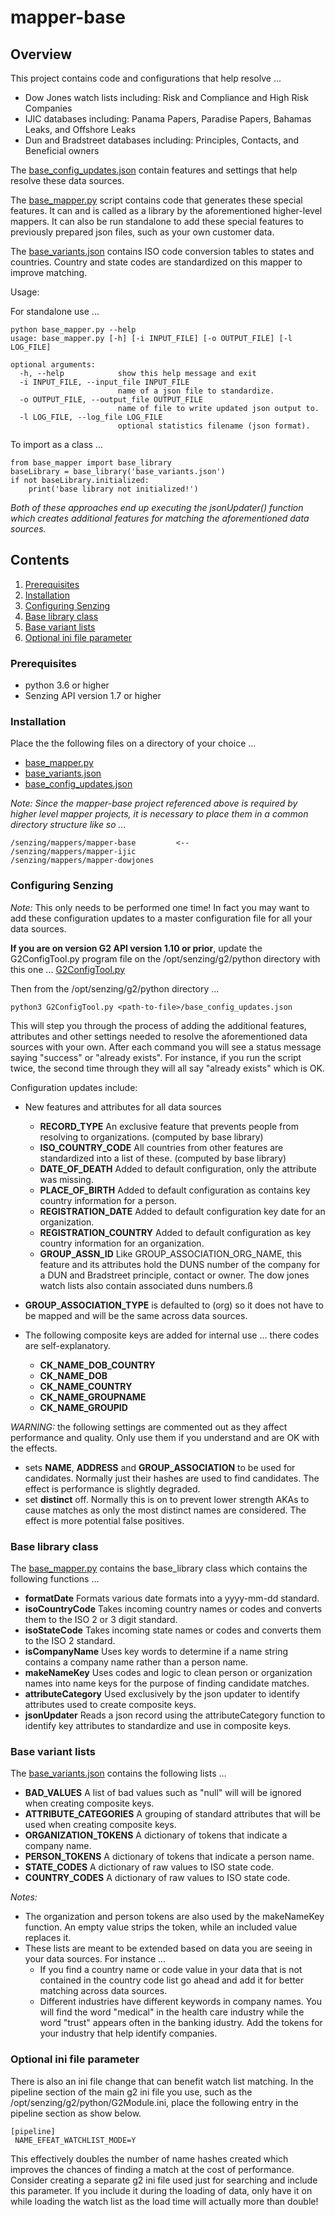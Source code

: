 # mapper-base

## Overview

This project contains code and configurations that help resolve ... 
- Dow Jones watch lists including: Risk and Compliance and High Risk Companies
- IJIC databases including: Panama Papers, Paradise Papers, Bahamas Leaks, and Offshore Leaks
- Dun and Bradstreet databases including: Principles, Contacts, and Beneficial owners

The [base_config_updates.json](base_config_updates.json) contain features and settings that help resolve these data sources.

The [base_mapper.py](base_mapper.py) script contains code that generates these special features.  It can and is called as a library by the aforementioned higher-level mappers.   It can also be run standalone to add these special features to previously prepared json files, such as your own customer data.

The [base_variants.json](base_variants.json) contains ISO code conversion tables to states and countries. Country and state codes are standardized on this mapper to improve matching.

Usage:

For standalone use ...
```console
python base_mapper.py --help
usage: base_mapper.py [-h] [-i INPUT_FILE] [-o OUTPUT_FILE] [-l LOG_FILE]

optional arguments:
  -h, --help            show this help message and exit
  -i INPUT_FILE, --input_file INPUT_FILE
                        name of a json file to standardize.
  -o OUTPUT_FILE, --output_file OUTPUT_FILE
                        name of file to write updated json output to.
  -l LOG_FILE, --log_file LOG_FILE
                        optional statistics filename (json format).
```
To import as a class ...
```console
from base_mapper import base_library
baseLibrary = base_library('base_variants.json')
if not baseLibrary.initialized:
    print('base library not initialized!')
```

*Both of these approaches end up executing the jsonUpdater() function which creates additional features for matching the aforementioned data sources.*

## Contents

1. [Prerequisites](#Prerequisites)
2. [Installation](#Installation)
3. [Configuring Senzing](#Configuring-Senzing)
4. [Base library class](#Base-library-class)
5. [Base variant lists](#Base-variant-lists)
5. [Optional ini file parameter](#Optional-ini-file-parameter)

### Prerequisites
- python 3.6 or higher
- Senzing API version 1.7 or higher

### Installation

Place the the following files on a directory of your choice ...
- [base_mapper.py](base_mapper.py) 
- [base_variants.json](base_variants.json)
- [base_config_updates.json](base_config_updates.json)

*Note: Since the mapper-base project referenced above is required by higher level mapper projects, it is necessary to place them in a common directory structure like so ...*
```Console
/senzing/mappers/mapper-base         <--
/senzing/mappers/mapper-ijic
/senzing/mappers/mapper-dowjones
```

### Configuring Senzing

*Note:* This only needs to be performed one time! In fact you may want to add these configuration updates to a master configuration file for all your data sources.

**If you are on version G2 API version 1.10 or prior**, update the G2ConfigTool.py program file on the /opt/senzing/g2/python directory with this one ... [G2ConfigTool.py](G2ConfigTool.py)

Then from the /opt/senzing/g2/python directory ...
```console
python3 G2ConfigTool.py <path-to-file>/base_config_updates.json
```
This will step you through the process of adding the additional features, attributes and other settings needed to resolve the aforementioned data sources with your own. After each command you will see a status message saying "success" or "already exists".  For instance, if you run the script twice, the second time through they will all say "already exists" which is OK.

Configuration updates include:

- New features and attributes for all data sources
    - **RECORD_TYPE** An exclusive feature that prevents people from resolving to organizations. (computed by base library)
    - **ISO_COUNTRY_CODE** All countries from other features are standardized into a list of these. (computed by base library)
    - **DATE_OF_DEATH** Added to default configuration, only the attribute was missing.
    - **PLACE_OF_BIRTH** Added to default configuration as contains key country information for a person.
    - **REGISTRATION_DATE** Added to default configuration key date for an organization.
    - **REGISTRATION_COUNTRY** Added to default configuration as key country information for an organization.
    - **GROUP_ASSN_ID** Like GROUP_ASSOCIATION_ORG_NAME, this feature and its attributes hold the DUNS number of the company for a DUN and Bradstreet principle, contact or owner.  The dow jones watch lists also contain associated duns numbers.ß

- **GROUP_ASSOCIATION_TYPE** is defaulted to (org) so it does not have to be mapped and will be the same across data sources.

- The following composite keys are added for internal use ... there codes are self-explanatory.
    - **CK_NAME_DOB_COUNTRY** 
    - **CK_NAME_DOB**
    - **CK_NAME_COUNTRY**
    - **CK_NAME_GROUPNAME**
    - **CK_NAME_GROUPID**

*WARNING:* the following settings are commented out as they affect performance and quality. Only use them if you understand and are OK with the effects.
- sets **NAME**, **ADDRESS** and **GROUP_ASSOCIATION** to be used for candidates. Normally just their hashes are used to find candidates.  The effect is performance is slightly degraded.
- set **distinct** off.  Normally this is on to prevent lower strength AKAs to cause matches as only the most distinct names are considered. The effect is more potential false positives.

### Base library class

The [base_mapper.py](base_mapper.py) contains the base_library class which contains the following functions ...

- **formatDate** Formats various date formats into a yyyy-mm-dd standard.
- **isoCountryCode** Takes incoming country names or codes and converts them to the ISO 2 or 3 digit standard. 
- **isoStateCode** Takes incoming state names or codes and converts them to the ISO 2 standard. 
- **isCompanyName** Uses key words to determine if a name string contains a company name rather than a person name.
- **makeNameKey** Uses codes and logic to clean person or organization names into name keys for the purpose of finding candidate matches.
- **attributeCategory** Used exclusively by the json updater to identify attributes used to create composite keys.
- **jsonUpdater** Reads a json record using the attributeCategory function to identify key attributes to standardize and use in composite keys.

### Base variant lists

The [base_variants.json](base_variants.json) contains the following lists ...

- **BAD_VALUES** A list of bad values such as "null" will will be ignored when creating composite keys. 
- **ATTRIBUTE_CATEGORIES** A grouping of standard attributes that will be used when creating composite keys. 
- **ORGANIZATION_TOKENS** A dictionary of tokens that indicate a company name. 
- **PERSON_TOKENS** A dictionary of tokens that indicate a person name.
- **STATE_CODES** A dictionary of raw values to ISO state code.
- **COUNTRY_CODES** A dictionary of raw values to ISO state code.

*Notes:*
- The organization and person tokens are also used by the makeNameKey function.  An empty value strips the token, while an included value replaces it.
- These lists are meant to be extended based on data you are seeing in your data sources.  For instance ...
    - If you find a country name or code value in your data that is not contained in the country code list go ahead and add it for better matching across data sources.
    - Different industries have different keywords in company names. You will find the word "medical" in the health care industry while the word "trust" appears often in the banking idustry.  Add the tokens for your industry that help identify companies.

### Optional ini file parameter

There is also an ini file change that can benefit watch list matching.  In the pipeline section of the main g2 ini file you use, such as the /opt/senzing/g2/python/G2Module.ini, place the following entry in the pipeline section as show below.

```console
[pipeline]
 NAME_EFEAT_WATCHLIST_MODE=Y
```

This effectively doubles the number of name hashes created which improves the chances of finding a match at the cost of performance.  Consider creating a separate g2 ini file used just for searching and include this parameter.  If you include it during the loading of data, only have it on while loading the watch list as the load time will actually more than double! 
